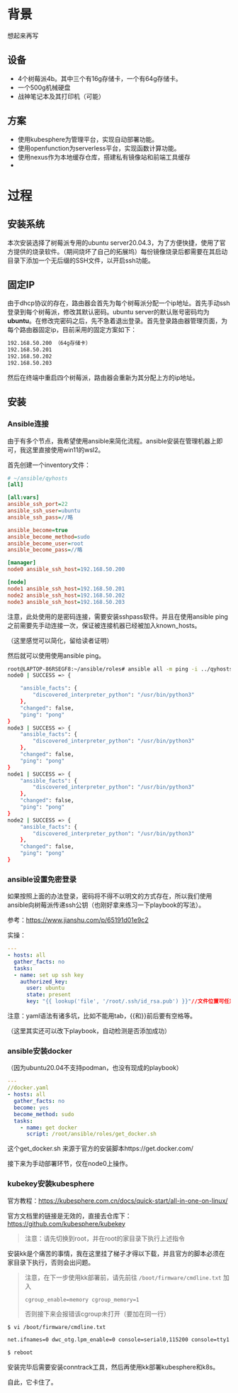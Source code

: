 # 背景

想起来再写

## 设备

- 4个树莓派4b。其中三个有16g存储卡，一个有64g存储卡。
- 一个500g机械硬盘
- 战神笔记本及其打印机（可能）

## 方案

- 使用kubesphere为管理平台，实现自动部署功能。
- 使用openfunction为serverless平台，实现函数计算功能。
- 使用nexus作为本地缓存仓库，搭建私有镜像站和前端工具缓存
- 

# 过程

## 安装系统

本次安装选择了树莓派专用的ubuntu server20.04.3，为了方便快捷，使用了官方提供的烧录软件。（期间烧坏了自己的拓展坞）每份镜像烧录后都需要在其启动目录下添加一个无后缀的SSH文件，以开启ssh功能。

## 固定IP

由于dhcp协议的存在，路由器会首先为每个树莓派分配一个ip地址。首先手动ssh登录到每个树莓派，修改其默认密码。ubuntu server的默认账号密码均为**ubuntu**。在修改完密码之后，先不急着退出登录。首先登录路由器管理页面，为每个路由器固定ip，目前采用的固定方案如下：
```bash
192.168.50.200 （64g存储卡）
192.168.50.201
192.168.50.202
192.168.50.203
```

然后在终端中重启四个树莓派，路由器会重新为其分配上方的ip地址。

## 安装

### Ansible连接

由于有多个节点，我希望使用ansible来简化流程。ansible安装在管理机器上即可，我这里直接使用win11的wsl2。

首先创建一个inventory文件：

```ini
# ~/ansible/qyhosts
[all]

[all:vars]
ansible_ssh_port=22
ansible_ssh_user=ubuntu
ansible_ssh_pass=//略

ansible_become=true
ansible_become_method=sudo
ansible_become_user=root
ansible_become_pass=//略

[manager]
node0 ansible_ssh_host=192.168.50.200

[node]
node1 ansible_ssh_host=192.168.50.201
node2 ansible_ssh_host=192.168.50.202
node3 ansible_ssh_host=192.168.50.203
```

注意，此处使用的是密码连接，需要安装sshpass软件。并且在使用ansible ping之前需要先手动连接一次，保证被连接机器已经被加入known_hosts。

（这里感觉可以简化，留给读者证明）

然后就可以使用使用ansible ping。

```bash
root@LAPTOP-86RSEGF8:~/ansible/roles# ansible all -m ping -i ../qyhosts
node0 | SUCCESS => {

    "ansible_facts": {
        "discovered_interpreter_python": "/usr/bin/python3"
    },
    "changed": false,
    "ping": "pong"
}
node3 | SUCCESS => {
    "ansible_facts": {
        "discovered_interpreter_python": "/usr/bin/python3"
    },
    "changed": false,
    "ping": "pong"
}
node1 | SUCCESS => {
    "ansible_facts": {
        "discovered_interpreter_python": "/usr/bin/python3"
    },
    "changed": false,
    "ping": "pong"
}
node2 | SUCCESS => {
    "ansible_facts": {
        "discovered_interpreter_python": "/usr/bin/python3"
    },
    "changed": false,
    "ping": "pong"
}
```

### ansible设置免密登录

如果按照上面的办法登录，密码将不得不以明文的方式存在，所以我们使用ansible向树莓派传递ssh公钥（也刚好拿来练习一下playbook的写法）。

参考：https://www.jianshu.com/p/65191d01e9c2

实操：

```yaml
---
- hosts: all
  gather_facts: no
  tasks:
  - name: set up ssh key
    authorized_key:
      user: ubuntu
      state: present
      key: "{{ lookup('file', '/root/.ssh/id_rsa.pub') }}"//文件位置可任意修改
```

注意：yaml语法有诸多坑，比如不能用tab，{{和}}前后要有空格等。

（这里其实还可以改下playbook，自动检测是否添加成功）

### ansible安装docker

（因为ubuntu20.04不支持podman，也没有现成的playbook）

```yaml
---
//docker.yaml
- hosts: all
  gather_facts: no
  become: yes
  become_method: sudo
  tasks:
    - name: get docker
      script: /root/ansible/roles/get_docker.sh
```

这个get_docker.sh 来源于官方的安装脚本https://get.docker.com/

接下来为手动部署环节，仅在node0上操作。

### kubekey安装kubesphere

官方教程：https://kubesphere.com.cn/docs/quick-start/all-in-one-on-linux/

官方文档里的链接是无效的，直接去仓库下：https://github.com/kubesphere/kubekey

> 注意：请先切换到root，并在root的家目录下执行上述指令

安装kk是个痛苦的事情，我在这里挂了梯子才得以下载，并且官方的脚本必须在家目录下执行，否则会出问题。

> 注意，在下一步使用kk部署前，请先前往 `/boot/firmware/cmdline.txt` 加入
>
> `cgroup_enable=memory cgroup_memory=1`
>
> 否则接下来会报错该cgroup未打开（要加在同一行）

```bash
$ vi /boot/firmware/cmdline.txt

net.ifnames=0 dwc_otg.lpm_enable=0 console=serial0,115200 console=tty1 root=LABEL=writable rootfstype=ext4 elevator=deadline cgroup_enable=memory cgroup_memory=1 rootwait fixrtc

$ reboot
```

安装完毕后需要安装conntrack工具，然后再使用kk部署kubesphere和k8s。

自此，它卡住了。
